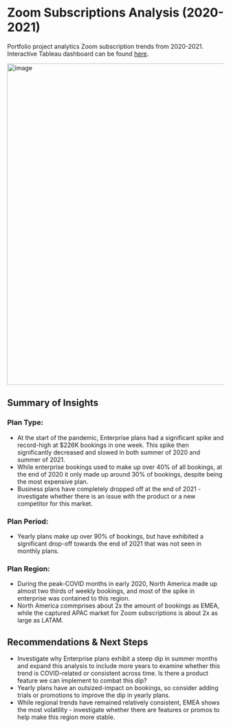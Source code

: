 # Zoom Subscriptions Analysis (2020-2021)
Portfolio project analytics Zoom subscription trends from 2020-2021. Interactive Tableau dashboard can be found [here](https://public.tableau.com/app/profile/christine3803/viz/subscriptions_dashboard/Dashboard). 

<img width="747" alt="image" src="https://user-images.githubusercontent.com/56368090/232579738-c28e597a-b28c-418b-b6ee-04545bc2a215.png">


## Summary of Insights
### Plan Type:
- At the start of the pandemic, Enterprise plans had a significant spike and record-high at $226K bookings in one week. This spike then significantly decreased and slowed in both summer of 2020 and summer of 2021. 
- While enterprise bookings used to make up over 40% of all bookings, at the end of 2020 it only made up around 30% of bookings, despite being the most expensive plan.
- Business plans have completely dropped off at the end of 2021 - investigate whether there is an issue with the product or a new competitor for this market.

### Plan Period:
- Yearly plans make up over 90% of bookings, but have exhibited a significant drop-off towards the end of 2021 that was not seen in monthly plans.

### Plan Region:
- During the peak-COVID months in early 2020, North America made up almost two thirds of weekly bookings, and most of the spike in enterprise was contained to this region. 
- North America commprises about 2x the amount of bookings as EMEA, while the captured APAC market for Zoom subscriptions is about 2x as large as LATAM. 

## Recommendations & Next Steps
- Investigate why Enterprise plans exhibit a steep dip in summer months and expand this analysis to include more years to examine whether this trend is COVID-related or consistent across time. Is there a product feature we can implement to combat this dip?
- Yearly plans have an outsized-impact on bookings, so consider adding trials or promotions to improve the dip in yearly plans.
- While regional trends have remained relatively consistent, EMEA shows the most volatility - investigate whether there are features or promos to help make this region more stable. 




